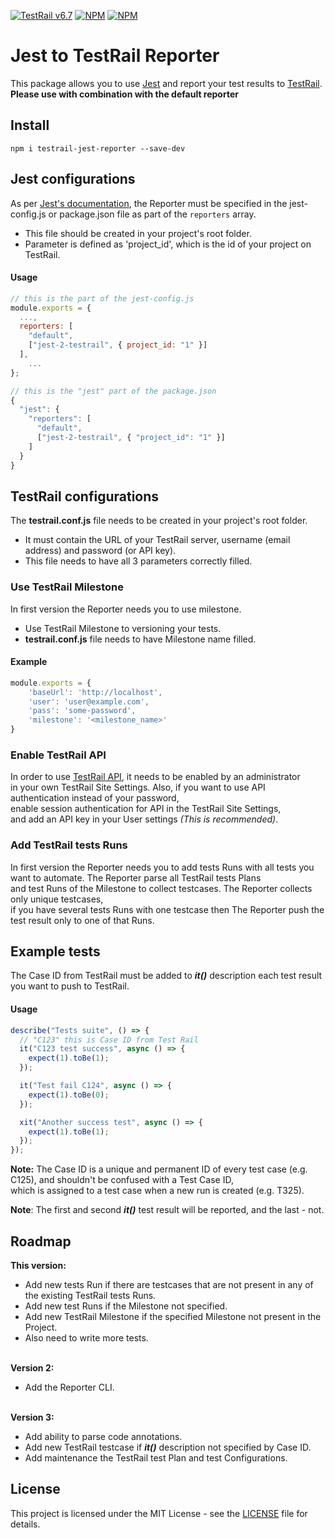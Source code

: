[![TestRail v6.7](https://img.shields.io/badge/TestRail%20API-v2-green.svg)](http://docs.gurock.com/testrail-api2/start) [![NPM](https://img.shields.io/npm/l/testrail-jest-reporter)](https://github.com/AntonChaukin/testrail-jest-reporter/blob/main/LICENSE) [![NPM](https://img.shields.io/node/v/testrail-jest-reporter)](https://github.com/AntonChaukin/testrail-jest-reporter/blob/main/package.json)


# Jest to TestRail Reporter
This package allows you to use [Jest](https://jestjs.io/) and report  your test results to [TestRail](http://www.gurock.com/testrail/).
<br>**Please use with combination with the default reporter**

## Install

```code
npm i testrail-jest-reporter --save-dev
```

## Jest configurations

As per [Jest's documentation](https://facebook.github.io/jest/docs/en/configuration.html#reporters-array-modulename-modulename-options), 
the Reporter must be specified in the jest-config.js or package.json file as part of the `reporters` array.
 - This file should be created in your project's root folder.
 - Parameter is defined as 'project_id', which is the id of your project on TestRail.
#### Usage
```javascript
// this is the part of the jest-config.js
module.exports = {
  ...,
  reporters: [
    "default",
    ["jest-2-testrail", { project_id: "1" }]
  ], 
    ...
};
```
```js
// this is the "jest" part of the package.json
{
  "jest": {
    "reporters": [
      "default",
      ["jest-2-testrail", { "project_id": "1" }]
    ]
  }
}
```

## TestRail configurations

The **testrail.conf.js** file needs to be created in your project's root folder.
 - It must contain the URL of your TestRail server, username (email address) and password (or API key).
 - This file needs to have all 3 parameters correctly filled.
### Use TestRail Milestone
In first version the Reporter needs you to use milestone.
 - Use TestRail Milestone to versioning your tests.
 - **testrail.conf.js** file needs to have Milestone name filled.
#### Example
```javascript
module.exports = {
    'baseUrl': 'http://localhost',
    'user': 'user@example.com',
    'pass': 'some-password',
    'milestone': '<milestone_name>'
}
```
### Enable TestRail API
In order to use [TestRail API](http://docs.gurock.com/testrail-api2/start), it needs to be enabled by an administrator
<br>in your own TestRail Site Settings.
Also, if you want to use API authentication instead of your password,
<br>enable session authentication for API in the TestRail Site Settings,
<br>and add an API key in your User settings _(This is recommended)_.
### Add TestRail tests Runs
In first version the Reporter needs you to add tests Runs with all tests you want to automate.
The Reporter parse all TestRail tests Plans
<br>and test Runs of the Milestone to collect testcases.
The Reporter collects only unique testcases,
<br>if you have several tests Runs with one testcase
then The Reporter push the test result only to one of that Runs.

## Example tests

The Case ID from TestRail must be added to **_it()_** description 
each test result you want to push to TestRail.
#### Usage
```javascript
describe("Tests suite", () => {
  // "C123" this is Case ID from Test Rail
  it("C123 test success", async () => {
    expect(1).toBe(1);
  });

  it("Test fail C124", async () => {
    expect(1).toBe(0);
  });

  xit("Another success test", async () => {
    expect(1).toBe(1);
  });
});
```
**Note:** The Case ID is a unique and permanent ID of every test case (e.g. C125),
and shouldn't be confused with a Test Case ID, <br>which is assigned to a test case when a new run is created (e.g. T325).

**Note**: The first and second **_it()_** test result will be reported, and the last - not.

## Roadmap
**This version:**
- Add new tests Run if there are testcases that are not present in any of the existing TestRail tests Runs.
- Add new test Runs if the Milestone not specified.
- Add new TestRail Milestone if the specified Milestone not present in the Project.
- Also need to write more tests.

<br>**Version 2:**
- Add the Reporter CLI.

<br>**Version 3:**
- Add ability to parse code annotations.
- Add new TestRail testcase if **_it()_** description not specified by Case ID.
- Add maintenance the TestRail test Plan and test Configurations.

## License

This project is licensed under the MIT License - see the [LICENSE](https://github.com/AntonChaukin/testrail-jest-reporter/blob/main/LICENSE) file for details.